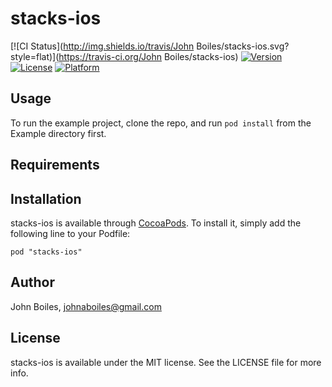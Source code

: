 # stacks-ios

[![CI Status](http://img.shields.io/travis/John Boiles/stacks-ios.svg?style=flat)](https://travis-ci.org/John Boiles/stacks-ios)
[![Version](https://img.shields.io/cocoapods/v/stacks-ios.svg?style=flat)](http://cocoadocs.org/docsets/stacks-ios)
[![License](https://img.shields.io/cocoapods/l/stacks-ios.svg?style=flat)](http://cocoadocs.org/docsets/stacks-ios)
[![Platform](https://img.shields.io/cocoapods/p/stacks-ios.svg?style=flat)](http://cocoadocs.org/docsets/stacks-ios)

## Usage

To run the example project, clone the repo, and run `pod install` from the Example directory first.

## Requirements

## Installation

stacks-ios is available through [CocoaPods](http://cocoapods.org). To install
it, simply add the following line to your Podfile:

    pod "stacks-ios"

## Author

John Boiles, johnaboiles@gmail.com

## License

stacks-ios is available under the MIT license. See the LICENSE file for more info.

